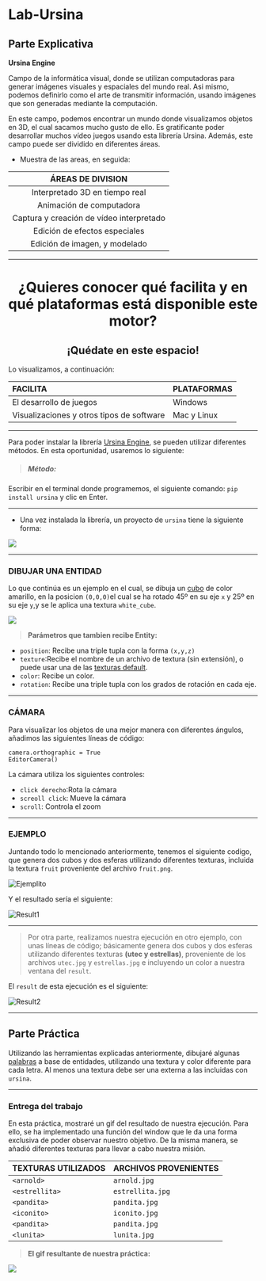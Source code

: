 # Lab-Ursina
## Parte Explicativa

**Ursina Engine**

Campo de la informática visual, donde se utilizan computadoras para generar imágenes visuales y espaciales del mundo real. Asi mismo, podemos definirlo como el arte de transmitir información, usando imágenes que son generadas mediante la computación.

En este campo, podemos encontrar un mundo donde visualizamos objetos en 3D, el cual sacamos mucho gusto de ello. Es gratificante poder desarrollar muchos vídeo juegos usando esta librería Ursina. Además, este campo puede ser dividido en diferentes áreas.

- Muestra de las areas, en seguida:

| ÁREAS DE DIVISION|
|:-----: |
| Interpretado 3D en tiempo real|
| Animación de computadora|
| Captura y creación de vídeo interpretado|
| Edición de efectos especiales
| Edición de imagen, y modelado

---
<h1 align="center"> ¿Quieres conocer qué facilita y en qué plataformas está disponible este motor? </h1>


<h2 align="center"> ¡Quédate en este espacio!  </h2>

Lo visualizamos, a continuación:

| FACILITA     | PLATAFORMAS |
| :--------- | :-----|
| El desarrollo de juegos  | Windows
| Visualizaciones y otros tipos de software  |Mac y Linux

---------
Para poder instalar la librería [Ursina Engine](https://www.ursinaengine.org/), se pueden utilizar  diferentes métodos.  En esta oportunidad, usaremos lo siguiente:

>##### Método:
Escribir en el terminal donde programemos, el siguiente comando: 
`pip install ursina` y clic en Enter.

------------
- Una vez instalada la librería, un proyecto de `ursina` tiene la siguiente forma:

![](https://i.ibb.co/qrxdPRL/Im23.png)

---
### DIBUJAR UNA ENTIDAD

Lo que continúa es un ejemplo en el cual, se dibuja un [cubo](https://www.ursinaengine.org/cheat_sheet.html#models "cubo") de color amarillo, en la posicion `(0,0,0)`el cual se ha rotado 45º en su eje `x` y 25º en su eje `y`,y se le aplica una textura `white_cube`.

![]( https://i.ibb.co/bFv2W99/Im3.png)
>**Parámetros que tambien recibe Entity:**
- `position`: Recibe una triple tupla con la forma `(x,y,z)`
- `texture`:Recibe el nombre de un archivo de textura (sin extensión), o puede usar una de las [texturas default](https://www.ursinaengine.org/cheat_sheet.html#textures).
- `color`: Recibe un color.
- `rotation`: Recibe una triple tupla con los grados de rotación en cada eje.

------------
### CÁMARA
Para visualizar los objetos de una mejor manera con diferentes ángulos, añadimos las siguientes líneas de código:

```
camera.orthographic = True
EditorCamera()
```
La cámara utiliza los siguientes controles:
- `click derecho`:Rota la cámara
- `screoll click`: Mueve la cámara
- `scroll`: Controla el zoom

------------
### EJEMPLO
Juntando todo lo mencionado anteriormente, tenemos el siguiente codigo, que genera dos cubos y dos esferas utilizando diferentes texturas, incluida la textura `fruit` proveniente del archivo `fruit.png`.

![Ejemplito](https://i.ibb.co/nRTX7zW/Cod1.png)

Y el resultado sería el siguiente:

![Result1](https://i.ibb.co/jDvyWCk/result1.png)

---
>Por otra parte, realizamos nuestra ejecución en otro ejemplo, con unas líneas de código; básicamente genera dos cubos y dos esferas utilizando diferentes texturas **(utec y estrellas)**, proveniente de los archivos `utec.jpg` y `estrellas.jpg`  e incluyendo un color a nuestra ventana del `result`.

El `result` de esta ejecución es el siguiente:

![Result2](https://i.ibb.co/qy3LZgP/Result2.png)

---
## Parte Práctica
Utilizando las herramientas explicadas anteriormente, dibujaré algunas [palabras](https://i.pinimg.com/564x/bd/b6/cd/bdb6cd9f52015c66fd48ec56a65f6b7e.jpg "iniciales") a base de entidades, utilizando una textura y color diferente para cada letra. Al menos una textura debe ser una externa a las incluidas con `ursina`.

------------
### Entrega del trabajo
En esta práctica, mostraré un gif del resultado de nuestra ejecución.
Para ello, se ha implementado una función del window que le da una forma exclusiva de poder observar nuestro objetivo.
De la misma manera, se añadió diferentes texturas para llevar a cabo nuestra misión.


| TEXTURAS UTILIZADOS     | ARCHIVOS PROVENIENTES |
| :--------- | :-----|
| `<arnold>`  | `arnold.jpg`
| `<estrellita>`  |`estrellita.jpg`
| `<pandita>`  |`pandita.jpg`
| `<iconito>`  |`iconito.jpg`
| `<pandita>`  |`pandita.jpg`
| `<lunita>`  |`lunita.jpg`

> **El gif resultante de nuestra práctica:**
  
![](https://media.giphy.com/media/mcMZwEWYMB3siTqdls/giphy.gif)
